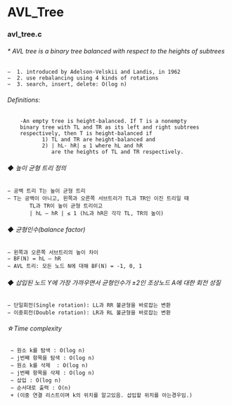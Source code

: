 # AVL_Tree


### avl_tree.c
###### * AVL tree is a binary tree balanced with respect to the heights of subtrees
    −  1. introduced by Adelson-Velskii and Landis, in 1962
    −  2. use rebalancing using 4 kinds of rotations 
    −  3. search, insert, delete: O(log n)

###### Definitions:
        -An empty tree is height-balanced. If T is a nonempty
        binary tree with TL and TR as its left and right subtrees
        respectively, then T is height-balanced if
               1) TL and TR are height-balanced and
               2) | hL- hR| ≤ 1 where hL and hR
                  are the heights of TL and TR respectively.

 
 ###### ◆ 높이 균형 트리 정의
    − 공백 트리 T는 높이 균형 트리
    − T는 공백이 아니고, 왼쪽과 오른쪽 서브트리가 TL과 TR인 이진 트리일 때
           TL과 TR이 높이 균형 트리이고
           | hL – hR | ≤ 1 (hL과 hR은 각각 TL, TR의 높이)
 ###### ◆ 균형인수(balance factor)
    − 왼쪽과 오른쪽 서브트리의 높이 차이
    − BF(N) = hL – hR
    − AVL 트리: 모든 노드 N에 대해 BF(N) = -1, 0, 1
    
 ###### ◆ 삽입된 노드 Y에 가장 가까우면서 균형인수가 ±2인 조상노드 A에 대한 회전 성질
    − 단일회전(Single rotation): LL과 RR 불균형을 바로잡는 변환
    − 이중회전(Double rotation): LR과 RL 불균형을 바로잡는 변환

 ###### ☆Time complexity
     − 원소 k를 탐색 : O(log n)
     − j번째 항목을 탐색 : O(log n)
     − 원소 k를 삭제  : O(log n)
     − j번째 항목을 삭제 : O(log n)
     − 삽입 : O(log n)
     − 순서대로 출력 : O(n)
     + (이중 연결 리스트이며 k의 위치를 알고있음. 삽입할 위치를 아는경우임.)
